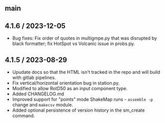 ## main

## 4.1.6 / 2023-12-05
 - Bug fixes: Fix order of quotes in multigmpe.py that was disrupted by black
   formatter; fix HotSpot vs Volcanic issue in probs.py.

## 4.1.5 / 2023-08-29
 - Upudate docs so that the HTML isn't tracked in the repo and will build with gitlab pipelines.
 - Fix vertical/horizontal orientation bug in station.py.
 - Modified to allow RotD50 as an input component type.
 - Added CHANGELOG.md
 - Improved support for "points" mode ShakeMap runs - `assemble -p` change and `makecsv` module.
 - Added optional persistence of version history in the sm_create command.
